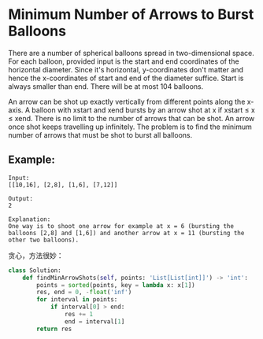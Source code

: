 # Minimum Number of Arrows to Burst Balloons


There are a number of spherical balloons spread in two-dimensional space. For each balloon, provided input is the start and end coordinates of the horizontal diameter. Since it's horizontal, y-coordinates don't matter and hence the x-coordinates of start and end of the diameter suffice. Start is always smaller than end. There will be at most 104 balloons.

An arrow can be shot up exactly vertically from different points along the x-axis. A balloon with xstart and xend bursts by an arrow shot at x if xstart ≤ x ≤ xend. There is no limit to the number of arrows that can be shot. An arrow once shot keeps travelling up infinitely. The problem is to find the minimum number of arrows that must be shot to burst all balloons.

## Example:
```
Input:
[[10,16], [2,8], [1,6], [7,12]]

Output:
2

Explanation:
One way is to shoot one arrow for example at x = 6 (bursting the balloons [2,8] and [1,6]) and another arrow at x = 11 (bursting the other two balloons).
```

贪心，方法很妙：

```python
class Solution:
    def findMinArrowShots(self, points: 'List[List[int]]') -> 'int':
        points = sorted(points, key = lambda x: x[1])
        res, end = 0, -float('inf')
        for interval in points:
            if interval[0] > end:
                res += 1
                end = interval[1]
        return res
```
